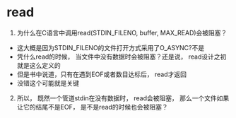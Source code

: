 # read

1. 为什么在C语言中调用read(STDIN_FILENO, buffer, MAX_READ)会被阻塞？
* 这大概是因为STDIN_FILENO的文件打开方式采用了O_ASYNC?不是
* 凭什么read的时候， 当文件中没有数据时会被阻塞？还是说， read设计之初就是这么定义的
* 但是书中说道，只有在遇到EOF或者数目达标后， read才返回
* 没错这个可能就是关键

2. 所以， 既然一个管道stdin在没有数据时， read会被阻塞， 那么一个文件如果让它的结尾不是EOF， 是不是read的时候也会被阻塞？